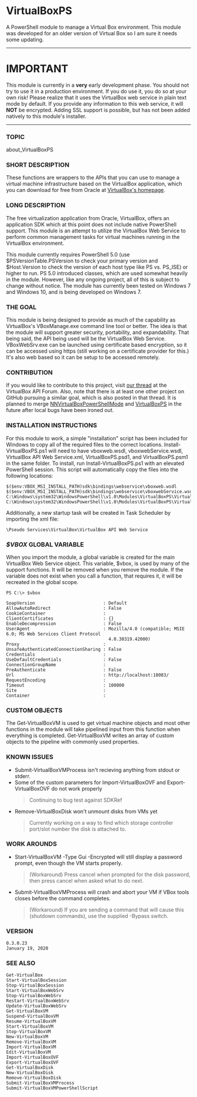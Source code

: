 # **VirtualBoxPS**
A PowerShell module to manage a Virtual Box environment. This module was developed for an older version of Virtual Box so I am sure it needs some updating.

---

# IMPORTANT
This module is currently in a **very** early development phase. You should not try to use it in a production environment. If you do use it, you do so at your own risk! Please realize that it uses the VirtualBox web service in plain text mode by default. If you provide any information to this web service, it will **NOT** be encrypted. Adding SSL support is possible, but has not been added natively to this module's installer.

---

### **TOPIC**
about_VirtualBoxPS

### **SHORT DESCRIPTION**
These functions are wrappers to the APIs that you can use to manage a virtual machine infrastructure based on the VirtualBox application, which you can download for free from Oracle at [VirtualBox's homepage](http://www.virtualbox.org).

### **LONG DESCRIPTION**
The free virtualization application from Oracle, VirtualBox, offers an application SDK which at this point does not include native PowerShell support. This module is an attempt to utilize the VirtualBox Web Service to perform common management tasks for virtual machines running in the VirtualBox environment.

This module currently requires PowerShell 5.0 (use $PSVersionTable.PSVersion to check your primary version and $Host.Version to check the version of each host type like PS vs. PS_ISE) or higher to run. PS 5.0 introduced classes, which are used somewhat heavily in the module. However, like any ongoing project, all of this is subject to change without notice. The module has currently been tested on Windows 7 and Windows 10, and is being developed on Windows 7.

### **THE GOAL**
This module is being designed to provide as much of the capability as VirtualBox's VBoxManage.exe command line tool or better. The idea is that the module will support greater security, portability, and expandability. That being said, the API being used will be the VirtualBox Web Service. VBoxWebSrv.exe can be launched using certificate based encryption, so it can be accessed using https (still working on a certificate provider for this.) It's also web based so it can be setup to be accessed remotely.

### **CONTRIBUTION**
If you would like to contribute to this project, visit [our thread](https://forums.virtualbox.org/viewtopic.php?f=34&t=54027) at the VirtualBox API Forum. Also, note that there is at least one other project on GitHub pursuing a similar goal, which is also posted in that thread. It is planned to merge [NNVirtualBoxPowerShellMode](https://github.com/ajbrehm/NNVirtualBoxPowerShellModule) and [VirtualBoxPS](#-virtualboxps) in the future after local bugs have been ironed out.
	
### **INSTALLATION INSTRUCTIONS**
For this module to work, a simple "installation" script has been included for Windows to copy all of the required files to the correct locations. Install-VirtualBoxPS.ps1 will need to have vboxweb.wsdl, vboxwebService.wsdl, VirtualBox API Web Service.xml, VirtualBoxPS.psd1, and VirtualBoxPS.psm1 in the same folder. To install, run Install-VirtualBoxPS.ps1 with an elevated PowerShell session. This script will automatically copy the files into the following locations:
	
	$($env:VBOX_MSI_INSTALL_PATH)sdk\bindings\webservice\vboxweb.wsdl
	$($env:VBOX_MSI_INSTALL_PATH)sdk\bindings\webservice\vboxwebService.wsdl
	C:\Windows\system32\WindowsPowerShell\v1.0\Modules\VirtualBoxPS\VirtualBoxPS.psd1
	C:\Windows\system32\WindowsPowerShell\v1.0\Modules\VirtualBoxPS\VirtualBoxPS.psm1
	
	
Additionally, a new startup task will be created in Task Scheduler by importing the xml file:
	
	\Pseudo Services\VirtualBox\VirtualBox API Web Service
    
### **_$VBOX_ GLOBAL VARIABLE**
When you import the module, a global variable is created for the main VirtualBox Web Service object. This variable, $vbox, is used by many of the support functions. It will be removed when you remove the module. If the variable does not exist when you call a function, that requires it, it will be recreated in the global scope.
    
    PS C:\> $vbox

	SoapVersion                          : Default
	AllowAutoRedirect                    : False
	CookieContainer                      :
	ClientCertificates                   : {}
	EnableDecompression                  : False
	UserAgent                            : Mozilla/4.0 (compatible; MSIE 6.0; MS Web Services Client Protocol
										   4.0.30319.42000)
	Proxy                                :
	UnsafeAuthenticatedConnectionSharing : False
	Credentials                          :
	UseDefaultCredentials                : False
	ConnectionGroupName                  :
	PreAuthenticate                      : False
	Url                                  : http://localhost:18083/
	RequestEncoding                      :
	Timeout                              : 100000
	Site                                 :
	Container                            :
    
### **CUSTOM OBJECTS**
The Get-VirtualBoxVM is used to get virtual machine objects and most other functions in the module will take pipelined input from this function when everything is completed. Get-VirtualBoxVM writes an array of custom objects to the pipeline with commonly used properties.

### **KNOWN ISSUES**
* Submit-VirtualBoxVMProcess isn't recieving anything from stdout or stderr.
* Some of the custom parameters for Import-VirtualBoxOVF and Export-VirtualBoxOVF do not work properly
	>Continuing to bug test against SDKRef
* Remove-VirtualBoxDisk won't unmount disks from VMs yet
	>Currently working on a way to find which storage controller port/slot number the disk is attached to.

### **WORK AROUNDS**
* Start-VirtualBoxVM -Type Gui -Encrypted will still display a password prompt, even though the VM starts properly.
	>(Workaround) Press cancel when prompted for the disk password, then press cancel when asked what to do next.
* Submit-VirtualBoxVMProcess will crash and abort your VM if VBox tools closes before the command completes.
	>(Workaround) If you are sending a command that will cause this (shutdown commands), use the supplied -Bypass switch.
    
### **VERSION**
	0.3.0.23
	January 19, 2020
    
### **SEE ALSO**
	Get-VirtualBox
	Start-VirtualBoxSession
	Stop-VirtualBoxSession
	Start-VirtualBoxWebSrv
	Stop-VirtualBoxWebSrv
	Restart-VirtualBoxWebSrv
	Update-VirtualBoxWebSrv
	Get-VirtualBoxVM
	Suspend-VirtualBoxVM
	Resume-VirtualBoxVM
	Start-VirtualBoxVM
	Stop-VirtualBoxVM
	New-VirtualBoxVM
	Remove-VirtualBoxVM
	Import-VirtualBoxVM
	Edit-VirtualBoxVM
	Import-VirtualBoxOVF
	Export-VirtualBoxOVF
	Get-VirtualBoxDisk
	New-VirtualBoxDisk
	Remove-VirtualBoxDisk
	Submit-VirtualBoxVMProcess
	Submit-VirtualBoxVMPowerShellScript
